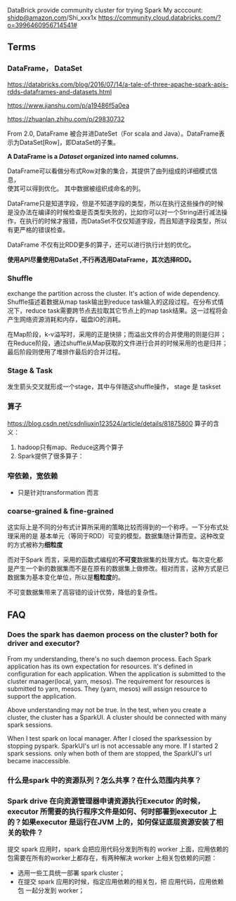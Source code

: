 

DataBrick provide community cluster for trying Spark
My acccount: shidp@amazon.com/Shi_xxx1x
https://community.cloud.databricks.com/?o=3996460956714541#

## Terms
### DataFrame， DataSet

https://databricks.com/blog/2016/07/14/a-tale-of-three-apache-spark-apis-rdds-dataframes-and-datasets.html

https://www.jianshu.com/p/a19486f5a0ea 

https://zhuanlan.zhihu.com/p/29830732

From 2.0, DataFrame 被合并进DateSet（For scala and Java）。DataFrame表示为DataSet[Row]，即DataSet的子集。

**A DataFrame is a  _Dataset_  organized into named columns.**

DataFrame可以看做分布式Row对象的集合，其提供了由列组成的详细模式信息，  
使其可以得到优化。  其中数据被组织成命名的列。

DataFrame只是知道字段，但是不知道字段的类型，所以在执行这些操作的时候是没办法在编译的时候检查是否类型失败的，比如你可以对一个String进行减法操作，在执行的时候才报错，而DataSet不仅仅知道字段，而且知道字段类型，所以有更严格的错误检查。

DataFrame 不仅有比RDD更多的算子，还可以进行执行计划的优化。

**使用API尽量使用DataSet ,不行再选用DataFrame，其次选择RDD。**

### Shuffle
exchange the partition across the cluster. It's action of wide dependency.
Shuffle描述着数据从map task输出到reduce task输入的这段过程。在分布式情况下，reduce task需要跨节点去拉取其它节点上的map task结果。这一过程将会产生网络资源消耗和内存，磁盘IO的消耗。


在Map阶段，k-v溢写时，采用的正是快排；而溢出文件的合并使用的则是归并；在Reduce阶段，通过shuffle从Map获取的文件进行合并的时候采用的也是归并；最后阶段则使用了堆排作最后的合并过程。

### Stage & Task
发生箭头交叉就形成一个stage，其中与伴随这shuffle操作， stage 是 taskset
### 算子
https://blog.csdn.net/csdnliuxin123524/article/details/81875800
算子的含义：

1.  hadoop只有map、Reduce这两个算子
2.  Spark提供了很多算子：

### 窄依赖，宽依赖
- 只是针对transformation 而言

### coarse-grained & fine-grained
这实际上是不同的分布式计算所采用的策略比较而得到的一个称呼。一下分布式处理采用的是 基本单元（等同于RDD）可变的模型。数据集随计算而变。这种改变的方式被称为**细粒度**

而对于Spark 而言，采用的函数式编程的**不可变**数据集的处理方式。每次变化都是产生一个新的数据集而不是在原有的数据集上做修改。相对而言，这种方式是已数据集为基本变化单位，所以是**粗粒度**的。

不可变数据集带来了高容错的设计优势，降低的复杂性。
## FAQ
### **Does the spark has daemon process on the cluster? both for driver and executor?**  
From my understanding, there's no such daemon process. Each Spark application has its own expectation for resources. It's defined in configuration for each application. When the application is submitted to the cluster manager(local, yarn, mesos). The requirement for resources is submitted to yarn, mesos. They (yarn, mesos) will assign resource to support the application.

Above understanding may not be true. In the test, when you create a cluster, the cluster has a SparkUI. A cluster should be connected with many spark sessions.

When I test spark on local manager. After I closed the sparksession by stopping pyspark. SparkUI's url is not accessable any more. If I started 2 spark sessions. only when both of them are stopped, the SparkUI's url became inaccessible.

### 什么是spark 中的资源队列？怎么共享？在什么范围内共享？

### Spark drive 在向资源管理器申请资源执行Executor 的时候，executor 所需要的执行程序文件是如何、何时部署到executor 上的？如果executor 是运行在JVM 上的，如何保证底层资源安装了相关的软件？

提交 spark 应用时，spark 会把应用代码分发到所有的 worker 上面，应用依赖的包需要在所有的worker上都存在，有两种解决 worker 上相关包依赖的问题：

-   选用一些工具统一部署 spark cluster；
-   在提交 spark 应用的时候，指定应用依赖的相关包，把 应用代码，应用依赖包 一起分发到 worker；
